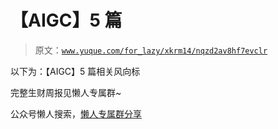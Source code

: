 # 【AIGC】5 篇

> 原文：[`www.yuque.com/for_lazy/xkrm14/nqzd2av8hf7evclr`](https://www.yuque.com/for_lazy/xkrm14/nqzd2av8hf7evclr)

以下为：【AIGC】5 篇相关风向标

完整生财周报见懒人专属群~

公众号懒人搜索，[懒人专属群分享](https://lazybook.fun/#/blog/group)